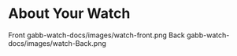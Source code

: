 # About Your Watch
Front
gabb-watch-docs/images/watch-front.png
Back
gabb-watch-docs/images/watch-Back.png
